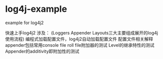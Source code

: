 # log4j-example
example for log4j2

快速上手log4j2
涉及：
(Loggers Appender Layouts三大主要组成展开的log4j使用流程)
编程式加载配置文件，log4j2自动加载配置文件
配置文件相关解释
appender包括常用console file roll file附加器的测试
Level的继承特性的测试
Appender的additivity即附加性的测试


